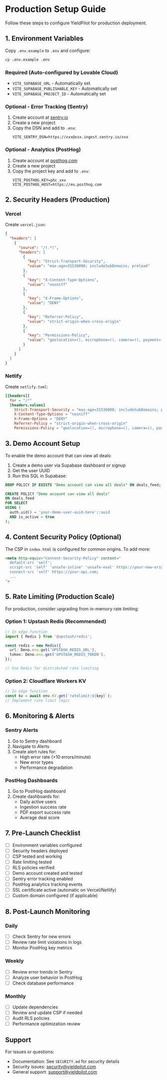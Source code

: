# Production Setup Guide

Follow these steps to configure YieldPilot for production deployment.

## 1. Environment Variables

Copy `.env.example` to `.env` and configure:

```bash
cp .env.example .env
```

### Required (Auto-configured by Lovable Cloud)
- `VITE_SUPABASE_URL` - Automatically set
- `VITE_SUPABASE_PUBLISHABLE_KEY` - Automatically set
- `VITE_SUPABASE_PROJECT_ID` - Automatically set

### Optional - Error Tracking (Sentry)
1. Create account at [sentry.io](https://sentry.io)
2. Create a new project
3. Copy the DSN and add to `.env`:
   ```
   VITE_SENTRY_DSN=https://xxx@xxx.ingest.sentry.io/xxx
   ```

### Optional - Analytics (PostHog)
1. Create account at [posthog.com](https://posthog.com)
2. Create a new project
3. Copy the project key and add to `.env`:
   ```
   VITE_POSTHOG_KEY=phc_xxx
   VITE_POSTHOG_HOST=https://eu.posthog.com
   ```

## 2. Security Headers (Production)

### Vercel
Create `vercel.json`:
```json
{
  "headers": [
    {
      "source": "/(.*)",
      "headers": [
        {
          "key": "Strict-Transport-Security",
          "value": "max-age=31536000; includeSubDomains; preload"
        },
        {
          "key": "X-Content-Type-Options",
          "value": "nosniff"
        },
        {
          "key": "X-Frame-Options",
          "value": "DENY"
        },
        {
          "key": "Referrer-Policy",
          "value": "strict-origin-when-cross-origin"
        },
        {
          "key": "Permissions-Policy",
          "value": "geolocation=(), microphone=(), camera=(), payment=(), usb=(), interest-cohort=()"
        }
      ]
    }
  ]
}
```

### Netlify
Create `netlify.toml`:
```toml
[[headers]]
  for = "/*"
  [headers.values]
    Strict-Transport-Security = "max-age=31536000; includeSubDomains; preload"
    X-Content-Type-Options = "nosniff"
    X-Frame-Options = "DENY"
    Referrer-Policy = "strict-origin-when-cross-origin"
    Permissions-Policy = "geolocation=(), microphone=(), camera=(), payment=(), usb=(), interest-cohort=()"
```

## 3. Demo Account Setup

To enable the demo account that can view all deals:

1. Create a demo user via Supabase dashboard or signup
2. Get the user UUID
3. Run this SQL in Supabase:

```sql
DROP POLICY IF EXISTS "Demo account can view all deals" ON deals_feed;

CREATE POLICY "Demo account can view all deals"
ON deals_feed
FOR SELECT
USING (
  auth.uid() = 'your-demo-user-uuid-here'::uuid
  AND is_active = true
);
```

## 4. Content Security Policy (Optional)

The CSP in `index.html` is configured for common origins. To add more:

```html
<meta http-equiv="Content-Security-Policy" content="
  default-src 'self';
  script-src 'self' 'unsafe-inline' 'unsafe-eval' https://your-new-origin.com;
  connect-src 'self' https://your-api.com;
  ...
">
```

## 5. Rate Limiting (Production Scale)

For production, consider upgrading from in-memory rate limiting:

### Option 1: Upstash Redis (Recommended)
```typescript
// In edge function
import { Redis } from '@upstash/redis';

const redis = new Redis({
  url: Deno.env.get('UPSTASH_REDIS_URL'),
  token: Deno.env.get('UPSTASH_REDIS_TOKEN'),
});

// Use Redis for distributed rate limiting
```

### Option 2: Cloudflare Workers KV
```typescript
// In edge function
const kv = await env.KV.get(`ratelimit:${key}`);
// Implement rate limit logic
```

## 6. Monitoring & Alerts

### Sentry Alerts
1. Go to Sentry dashboard
2. Navigate to Alerts
3. Create alert rules for:
   - High error rate (>10 errors/minute)
   - New error types
   - Performance degradation

### PostHog Dashboards
1. Go to PostHog dashboard
2. Create dashboards for:
   - Daily active users
   - Ingestion success rate
   - PDF export success rate
   - Average deal score

## 7. Pre-Launch Checklist

- [ ] Environment variables configured
- [ ] Security headers deployed
- [ ] CSP tested and working
- [ ] Rate limiting tested
- [ ] RLS policies verified
- [ ] Demo account created and tested
- [ ] Sentry error tracking enabled
- [ ] PostHog analytics tracking events
- [ ] SSL certificate active (automatic on Vercel/Netlify)
- [ ] Custom domain configured (if applicable)

## 8. Post-Launch Monitoring

### Daily
- [ ] Check Sentry for new errors
- [ ] Review rate limit violations in logs
- [ ] Monitor PostHog key metrics

### Weekly
- [ ] Review error trends in Sentry
- [ ] Analyze user behavior in PostHog
- [ ] Check database performance

### Monthly
- [ ] Update dependencies
- [ ] Review and update CSP if needed
- [ ] Audit RLS policies
- [ ] Performance optimization review

## Support

For issues or questions:
- Documentation: See `SECURITY.md` for security details
- Security issues: security@yieldpilot.com
- General support: support@yieldpilot.com
